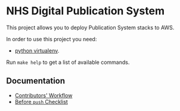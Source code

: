 # NHS Digital Publication System

This project allows you to deploy Publication System stacks to AWS.

In order to use this project you need:

* [python virtualenv](http://docs.python-guide.org/en/latest/dev/virtualenvs/).

Run `make help` to get a list of available commands.




## Documentation

* [Contributors' Workflow](/docs/contributors-workflow.md)
* [Before `push` Checklist](/docs/before-push-checklist.md)
